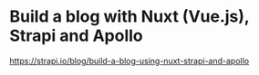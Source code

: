 # Build a blog with Nuxt (Vue.js), Strapi and Apollo

https://strapi.io/blog/build-a-blog-using-nuxt-strapi-and-apollo
